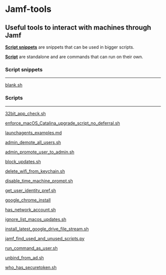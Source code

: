 # Jamf-tools

## Useful tools to interact with machines through Jamf

[**Script snippets**](https://github.com/Itejawi/jamf-tools/tree/master/Script%20snippets) are snippets that can be used in bigger scripts. 

[**Script**](https://github.com/Itejawi/jamf-tools/tree/master/Scripts) are standalone and are commands that can run on their own. 

### Script snippets
--------

[blank.sh](https://github.com/Itejawi/jamf-tools/blob/master/Script%20snippets/blank.sh)



### Scripts
---


[32bit\_app\_check.sh](https://github.com/Itejawi/jamf-tools/blob/master/Scripts/32bit_app_check.sh)

[enforce\_macOS\_Catalina\_upgrade\_script\_no\_deferral.sh](https://github.com/Itejawi/jamf-tools/blob/master/Scripts/Enforce_macOS_Catalina_upgrade_script_no_deferral.sh)  

[launchagents\_examples.md](https://github.com/Itejawi/jamf-tools/blob/master/Scripts/LaunchAgents_examples.md)  

[admin_demote_all_users.sh](https://github.com/Itejawi/jamf-tools/blob/master/Scripts/admin_demote_all_users.sh)  

[admin_promote_user_to_admin.sh](https://github.com/Itejawi/jamf-tools/blob/master/Scripts/admin_promote_user_to_admin.sh)  

[block\_updates.sh](https://github.com/Itejawi/jamf-tools/blob/master/Scripts/block_updates.sh)  

[delete\_wifi\_from\_keychain.sh](https://github.com/Itejawi/jamf-tools/blob/master/Scripts/delete_wifi_from_keychain.sh)  

[disable\_time\_machine\_prompt.sh](https://github.com/Itejawi/jamf-tools/blob/master/Scripts/disable_time_machine_prompt.sh)  

[get\_user\_identity\_pref.sh](https://github.com/Itejawi/jamf-tools/blob/master/Scripts/get_user_identity_pref.sh)  

[google\_chrome\_install](https://github.com/Itejawi/jamf-tools/blob/master/Scripts/google_chrome_install.sh)  

[has_network_account.sh](https://github.com/Itejawi/jamf-tools/blob/master/Scripts/has_network_account.sh)

[ignore_list_macos_updates.sh](https://github.com/Itejawi/jamf-tools/blob/master/Scripts/ignore_list_macos_updates.sh)

[install_latest_google_drive_file_stream.sh](https://github.com/Itejawi/jamf-tools/blob/master/Scripts/install_latest_google_drive_file_stream.sh)

[jamf_find_used_and_unused_scripts.py](https://github.com/Itejawi/jamf-tools/blob/master/Scripts/jamf_find_used_and_unused_scripts.py)

[run_command_as_user.sh](https://github.com/Itejawi/jamf-tools/blob/master/Scripts/run_command_as_user.sh)

[unbind_from_ad.sh](https://github.com/Itejawi/jamf-tools/blob/master/Scripts/unbind_from_ad.sh)

[who_has_securetoken.sh](https://github.com/Itejawi/jamf-tools/blob/master/Scripts/who_has_securetoken.sh)